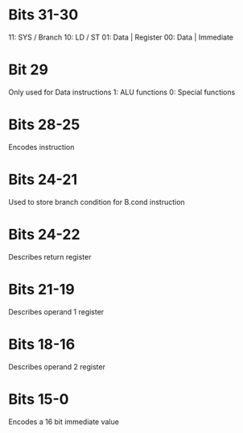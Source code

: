 # Bits 31-30
11: SYS / Branch
10: LD / ST
01: Data | Register
00: Data | Immediate

# Bit 29
Only used for Data instructions
1: ALU functions
0: Special functions

# Bits 28-25
Encodes instruction

# Bits 24-21
Used to store branch condition for B.cond instruction

# Bits 24-22
Describes return register

# Bits 21-19
Describes operand 1 register

# Bits 18-16
Describes operand 2 register

# Bits 15-0
Encodes a 16 bit immediate value